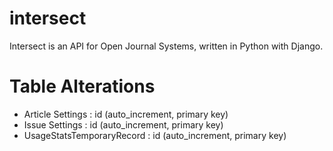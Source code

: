 # intersect
Intersect is an API for Open Journal Systems, written in Python with Django.
# Table Alterations
- Article Settings : id (auto_increment, primary key)
- Issue Settings : id (auto_increment, primary key)
- UsageStatsTemporaryRecord : id (auto_increment, primary key)